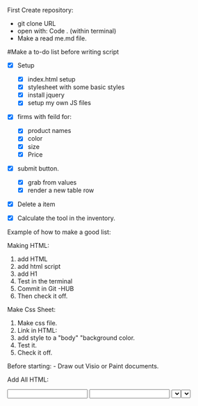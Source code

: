First Create repository: 
- git clone URL 
- open with: Code . (within terminal)
- Make a read me.md file. 

#Make a to-do list before writing script

- [x] Setup
	- [x] index.html setup
	- [x] stylesheet with some basic styles
	- [x] install jquery
	- [x] setup my own JS files
- [x] firms with feild for:
	- [x] product names
	- [x] color
	- [x] size
	- [x] Price
- [x] submit button.
	- [x] grab from values
	- [x] render a new table row
- [x] Delete a item
- [x] Calculate the tool in the inventory.



Example of how to make a good list:

Making HTML: 

1. add HTML 
2. add html script
3. add H1
4. Test in the terminal
5. Commit in Git -HUB
6. Then check it off. 

Make Css Sheet: 
1. Make css file. 
2. Link in HTML: 
3. add style to a "body" "background color. 
4. Test it. 
5. Check it off. 

Before starting: 
	- Draw out Visio or Paint documents. 

Add All HTML: 

<Form>

<input> 
<input>

<Select>
<Select>

<input> 
id=
type=
placeholder=

<input>  
<Button><Button>

<Form>

<table>
	<Thread>
		<tr>
			<td></td>
			<td></td>
			<td></td>
			<td></td>
		<tr>
		<tr>
			<td></td>
			<td></td>
			<td></td>
			<td></td>
		<tr>
		<tr>
			<td></td>
			<td></td>
			<td></td>
			<td></td>
		<tr>
	<Thread>
<table>

Now Style Your Html:
1. Use chrome browser to experiment with your CSS. 
2. Then Copy Css changes into VS Code. 
3. Then commit changes. 
4. Click Inspect:
5. ADD
	1. font size:
	2. padding:
	3. margin right :
	4. margin bottom:
6. Then Commit: 

Install Jquery into VSCOde
	1. script it 
	2. test it 
Install JS. File into VSCODE
	1. Script it 
	2. Test IT 
	3. ADD $(Document).ready(onReady);
	4. ADD Function on Ready(){log.console("so Ready")
	5. }
	6. Add 
```
$('#redBox').on('submit', onSubmit);
```
	1. ADD ID to Form. 
$('#IDofForm').on('click',onSubmit);

1. Function onSubmit(event){
	1. event.preventDefault()
	2. log.console.(__'on Submit'____)
	3. Event passes through various properties. 
		1. It passes various information beginning 
	4. 
Grab values from Form 


- From there you want to test 
- Add Focus and input:
- Add Clear Input:
  
- Use  .val instead of . empty

The power of how the chrome can manipulate a focus area 'input' for example: 


- Then test
- Then Commit: 

Then you want to render the work: 
The <Tbody> should get an ID


Copy and past Tbody into Java script 


step 2:


Then the result should be in testing it: 

Apply fixed on price:


how to:


Then Commit again:

Then add div: 

do some css.
Give css a class selector.


ADD in DIV.

Then do $(_'#totalprice').text(....
To set total price.


make a empty variable that also global variable.
aka product's:

Then push product and log 

then test it: 


then you can calculate the total price using a loop:
test with total price :



Test in chrome

Then Commit: 


Test Step: 
---
Refactoring is changing code to see how it works: 

Step of refactoring: 
comment out product:


empty out table first:


Loop through and append each product: 

Then Test:

Common tool to use is to empty out table and render through the data:



Check your todo list:
Then test everything again:
Then clean up code and put in comments.


put long code in smaller function 


